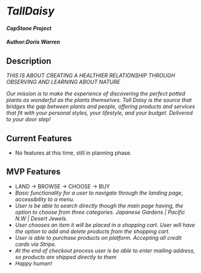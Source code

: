# _TallDaisy_

#### _CapStone Project_

#### Author:_**Doris Warren**_

## Description

_THIS IS ABOUT CREATING A HEALTHIER RELATIONSHIP THROUGH OBSERVING AND LEARNING ABOUT NATURE_

_Our mission is to make the experience of discovering the perfect potted plants as wonderful as the plants themselves. Tall Daisy is the source that bridges the gap between plants and people, offering products and services that fit with your personal styles, your lifestyle, and your budget. Delivered to your door step!_

## Current Features

* No features at this time, still in planning phase.

## MVP Features

* LAND -> BROWSE -> CHOOSE -> BUY
* _Basic functionality for a user to navigate through the landing page, accessibility to a menu._
* _User is be able to search directly though the main page having, the option to choose from three categories. Japanese Gardens | Pacific N.W | Desert Jewels._
* _User chooses an item it will be placed in a shopping cart. User will have the option to add and delete products from the shopping cart._
* _User is able to purchase products on platform. Accepting all credit cards via Stripe._
* _At the end of checkout process user is be able to enter mailing address, so products are shipped directly to them_
* _Happy human!_
